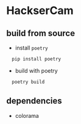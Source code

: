 # HackserCam

## build from source
- install `poetry`
```sh
  pip install poetry
```
- build with poetry
```sh
  poetry build
```

## dependencies
- colorama

